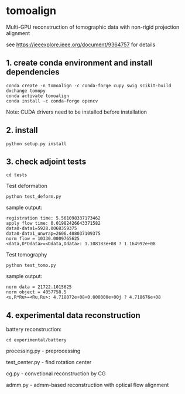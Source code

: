 # tomoalign
Multi-GPU reconstruction of tomographic data with non-rigid projection alignment

see https://ieeexplore.ieee.org/document/9364757 for details

## 1. create conda environment and install dependencies

```console
conda create -n tomoalign -c conda-forge cupy swig scikit-build dxchange tomopy
conda activate tomoalign
conda install -c conda-forge opencv
```

Note: CUDA drivers need to be installed before installation

## 2. install

```console
python setup.py install
```

## 3. check adjoint tests

```console
cd tests

```

Test deformation

```console
python test_deform.py

```
sample output:

```console
registration time: 5.561098337173462
apply flow time: 0.01982426643371582
data0-data1=5928.0068359375
data0-data1_unwrap=2606.488037109375
norm flow = 10330.0009765625
<data,D*Ddata>=<Ddata,Ddata>: 1.108183e+08 ? 1.164992e+08
```

Test tomography

```console
python test_tomo.py
```

sample output:

```console
norm data = 21722.1015625
norm object = 4057758.5
<u,R*Ru>=<Ru,Ru>: 4.718072e+08+0.000000e+00j ? 4.718676e+08
```

## 4. experimental data reconstruction

battery reconstruction:

```console
cd experimental/battery
```

processing.py - preprocessing

test_center.py - find rotation center

cg.py - convetional reconstruction by CG

admm.py - admm-based reconstruction with optical flow alignment
